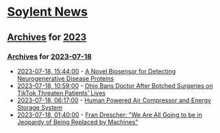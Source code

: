 # [Soylent News](../../../README.md)

## [Archives](../../index.md) for [2023](../index.md)

### [Archives](../../index.md) for [2023-07-18](index.md)

* [2023-07-18, 15:44:00](https://soylentnews.org/article.pl?sid=23/07/18/0225248&from=rss) - [A Novel Biosensor for Detecting Neurogenerative Disease Proteins](https://soylentnews.org/article.pl?sid=23/07/18/0225248&from=rss)
* [2023-07-18, 10:59:00](https://soylentnews.org/article.pl?sid=23/07/18/0210247&from=rss) - [Ohio Bans Doctor After Botched Surgeries on TikTok Threaten Patients’ Lives](https://soylentnews.org/article.pl?sid=23/07/18/0210247&from=rss)
* [2023-07-18, 06:17:00](https://soylentnews.org/article.pl?sid=23/07/17/1630249&from=rss) - [Human Powered Air Compressor and Energy Storage System](https://soylentnews.org/article.pl?sid=23/07/17/1630249&from=rss)
* [2023-07-18, 01:40:00](https://soylentnews.org/article.pl?sid=23/07/17/1630248&from=rss) - [Fran Drescher: \"We Are All Going to be in Jeopardy of Being Replaced by Machines\"](https://soylentnews.org/article.pl?sid=23/07/17/1630248&from=rss)
